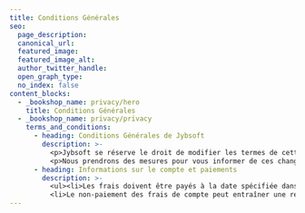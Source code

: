 ```yaml
---
title: Conditions Générales
seo:
  page_description:
  canonical_url:
  featured_image:
  featured_image_alt:
  author_twitter_handle:
  open_graph_type:
  no_index: false
content_blocks:
  - _bookshop_name: privacy/hero
    title: Conditions Générales
  - _bookshop_name: privacy/privacy
    terms_and_conditions:
      - heading: Conditions Générales de Jybsoft
        description: >-
          <p>Jybsoft se réserve le droit de modifier les termes de cette page.</p>
          <p>Nous prendrons des mesures pour vous informer de ces changements, mais vous êtes responsable de vous tenir au courant de ces modifications.</p>
      - heading: Informations sur le compte et paiements
        description: >-
          <ul><li>Les frais doivent être payés à la date spécifiée dans votre plan de paiement.</li>
          <li>Le non-paiement des frais de compte peut entraîner une restriction ou une suspension de l'accès à votre compte Jybsoft.</li></ul>
---
```

